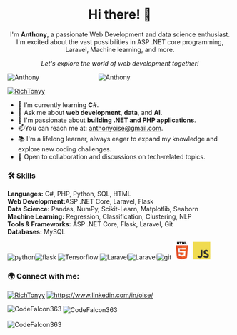 <!-- Header -->
<h1 align="center">Hi there! 👋</h1>

<!-- Introduction -->
<p align="center">
  I'm <strong>Anthony</strong>, a passionate Web Development and data science enthusiast.
  I'm excited about the vast possibilities in ASP .NET core programming, Laravel, Machine learning, and more.
</p>

<!-- Bio -->
<p align="center">
  <em>Let's explore the world of web development together!</em>
</p>

<!-- Photo -->
<img align="right" alt="Anthony" width="300" src="https://richtony.dev/wp-content/uploads/2023/10/richtonyy_1697661547063-e1697661617609.jpeg">
<p align="left"> <img src="https://komarev.com/ghpvc/?username=CodeFalcon363&label=Profile%20views&color=0e75b6&style=flat" alt="Anthony" /> </p>

<p align="left"> <a href="https://twitter.com/RichTonyy" target="blank"><img src="https://img.shields.io/twitter/follow/RichTonyy?logo=twitter&style=for-the-badge" alt="RichTonyy" /></a> </p>

- 🌱 I’m currently learning **C#**.
- 💬 Ask me about **web development**, **data**, and **AI**.
- 🚀 I'm passionate about **building .NET and PHP applications**.
- 📫You can reach me at: [anthonyoise@gmail.com](mailto:anthonyoise@gmail.com).
- 📚 I'm a lifelong learner, always eager to expand my knowledge and explore new coding challenges.
- 🤝 Open to collaboration and discussions on tech-related topics.

<!-- Skills -->
<h3 align="left">🛠️ Skills</h3>
<p align="left">
  <strong>Languages:</strong> C#, PHP, Python, SQL, HTML<br>
  <strong>Web Development:</strong>ASP .NET Core, Laravel, Flask<br>
  <strong>Data Science:</strong> Pandas, NumPy, Scikit-Learn, Matplotlib, Seaborn<br>
  <strong>Machine Learning:</strong> Regression, Classification, Clustering, NLP<br>
  <strong>Tools & Frameworks:</strong> ASP .NET Core, Flask, Laravel, Git<br>
  <strong>Databases:</strong> MySQL
</p>

<p> <img src="https://upload.wikimedia.org/wikipedia/commons/thumb/c/c3/Python-logo-notext.svg/800px-Python-logo-notext.svg.png" alt="python" width="40" height="40"/><img src="https://miro.medium.com/v2/resize:fit:640/format:webp/1*0G5zu7CnXdMT9pGbYUTQLQ.png" alt="flask" width="40" height="40"/> <img src="https://www.w3schools.com/ai/img_tensorflow.jpg" alt="Tensorflow" width="40" height="40"/> <img src="https://upload.wikimedia.org/wikipedia/commons/thumb/2/27/PHP-logo.svg/1200px-PHP-logo.svg.png" alt="Laravel" width="40" height="40"/><img src="https://upload.wikimedia.org/wikipedia/commons/thumb/9/9a/Laravel.svg/1969px-Laravel.svg.png" alt="Laravel" width="40" height="40"/><img src="https://www.vectorlogo.zone/logos/git-scm/git-scm-icon.svg" alt="git" width="40" height="40"/> <img src="https://raw.githubusercontent.com/devicons/devicon/master/icons/html5/html5-original-wordmark.svg" alt="html5" width="40" height="40"/> <img src="https://raw.githubusercontent.com/devicons/devicon/master/icons/javascript/javascript-original.svg" alt="javascript" width="40" height="40"/>  </p>

<!-- Connect with Me -->
<h3 align="left">🌍 Connect with me:</h3>
<p align="left">
<a href="https://twitter.com/RichTonyy" target="blank"><img align="center" src="https://raw.githubusercontent.com/rahuldkjain/github-profile-readme-generator/master/src/images/icons/Social/twitter.svg" alt="RichTonyy"  width="40" /></a>
<a href="https://linkedin.com/in/https://www.linkedin.com/in/oise/" target="blank"><img align="center" src="https://raw.githubusercontent.com/rahuldkjain/github-profile-readme-generator/master/src/images/icons/Social/linked-in-alt.svg" alt="https://www.linkedin.com/in/oise/"  width="40" /></a>
</p>


<!-- GitHub Stats -->
<p><img align="left" src="https://github-readme-stats.vercel.app/api/top-langs?username=CodeFalcon363&show_icons=true&locale=en&layout=compact" alt="CodeFalcon363" /></p>

<p>&nbsp;<img align="center" src="https://github-readme-stats.vercel.app/api?username=CodeFalcon363&show_icons=true&locale=en" alt="CodeFalcon363" /></p>

<p><img align="center" src="https://github-readme-streak-stats.herokuapp.com/?user=CodeFalcon363&" alt="CodeFalcon363" /></p>

<!---
CodeFalcon363/CodeFalcon363 is a ✨ special ✨ repository because its `README.md` (this file) appears on your GitHub profile.
You can click the Preview link to take a look at your changes.
--->
